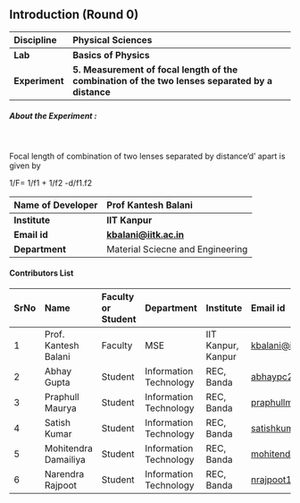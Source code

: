 ## Introduction (Round 0)


<b>Discipline | <b>Physical Sciences
:--|:--|
<b> Lab | <b> Basics of Physics
<b> Experiment|     <b> 5. Measurement of focal length of the combination of the two lenses separated by a distance

<h5> About the Experiment : </h5> <br>

Focal length of combination of two lenses separated by distance‘d’ apart is given by 

1/F= 1/f1 + 1/f2 -d/f1.f2

<b>Name of Developer | <b> Prof Kantesh Balani
:--|:--|
<b> Institute | <b> IIT Kanpur
<b> Email id|     <b> kbalani@iitk.ac.in
<b> Department | Material Sciecne and Engineering

#### Contributors List

SrNo | Name | Faculty or Student | Department| Institute | Email id
:--|:--|:--|:--|:--|:--|
1 | Prof. Kantesh Balani | Faculty | MSE | IIT Kanpur, Kanpur | kbalani@iitk.ac.in
2 | Abhay Gupta | Student | Information Technology | REC, Banda |abhaypc26@gmail.com
3 | Praphull Maurya | Student | Information Technology | REC, Banda |praphullmaurya123@gmail.com
4 | Satish Kumar | Student | Information Technology | REC, Banda |satishkumar7991@gmail.com
5 | Mohitendra Damailiya | Student | Information Technology | REC, Banda |mohitendra.mpsd@gmail.com
6 | Narendra Rajpoot | Student | Information Technology | REC, Banda |nrajpoot1146@gmail.com



